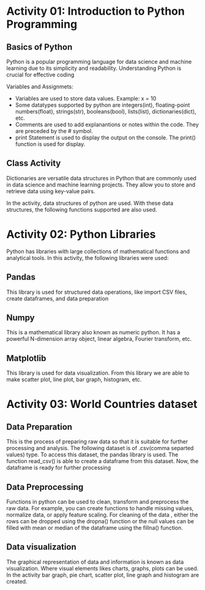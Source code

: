 # Activity 01: Introduction to Python Programming

## Basics of Python

Python is a popular programming language for data science and machine learning due to its simplicity and readability. Understanding Python is crucial for effective coding

Variables and Assignmets:
* Variables are used to store data values. Example: x = 10
* Some datatypes supported by python are integers(int), floating-point numbers(float), strings(str), booleans(bool), lists(list), dictionaries(dict), etc.
* Comments are used to add explanantions or notes within the code. They are preceded by the # symbol.
* print Statement is used to display the output on the console. The print() function is used for display.

## Class Activity

Dictionaries are versatile data structures in Python that are commonly used in data science and machine learning projects. They allow you to store and retrieve data using key-value pairs.

In the activity, data structures of python are used. With these data structures, the following functions supported are also used. 

# Activity 02: Python Libraries

Python has libraries with large collections of mathematical functions and analytical tools. In this activity, the following libraries were used:

## Pandas
This library is used for structured data operations, like import CSV files, create dataframes, and data preparation

## Numpy
This is a mathematical library also known as numeric python. It has a powerful N-dimension array object, linear algebra, Fourier transform, etc.

## Matplotlib
This library is used for data visualization. From this library we are able to make scatter plot, line plot, bar graph, histogram, etc.

# Activity 03: World Countries dataset

## Data Preparation

This is the process of preparing raw data so that it is suitable for further processing and analysis. The following dataset is of .csv(comma separted values) type. To access this dataset, the pandas library is used. The function read_csv() is able to create a dataframe from this dataset. Now, the dataframe is ready for further processing

## Data Preprocessing

Functions in python can be used to clean, transform and preprocess the raw data. For example, you can create functions to handle missing values, normalize data, or apply feature scaling. For cleaning of the data , either the rows can be dropped using the dropna() function or the null values can be filled with mean or median of the dataframe using the fillna() function.

## Data visualization

The graphical representation of data and information is known as data visualization. Where visual elements likes charts, graphs, plots can be used. In the activity bar graph, pie chart, scatter plot, line graph and histogram are created.
